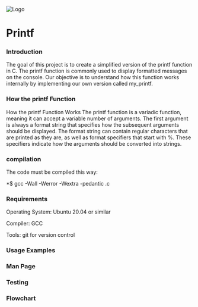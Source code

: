 
![Logo](https://dev-to-uploads.s3.amazonaws.com/uploads/articles/th5xamgrr6se0x5ro4g6.png)

# Printf 

### Introduction


The goal of this project is to create a simplified version of the printf function in C. The printf function is commonly used to display formatted messages on the console. Our objective is to understand how this function works internally by implementing our own version called my_printf.

### How the printf Function

How the printf Function Works
The printf function is a variadic function, meaning it can accept a variable number of arguments. The first argument is always a format string that specifies how the subsequent arguments should be displayed. The format string can contain regular characters that are printed as they are, as well as format specifiers that start with %. These specifiers indicate how the arguments should be converted into strings.
### compilation

The code must be compiled this way:

*$ gcc -Wall -Werror -Wextra -pedantic .c
### Requirements

Operating System: Ubuntu 20.04 or similar

Compiler: GCC

Tools: git for version control
### Usage Examples
### Man Page
### Testing
### Flowchart
